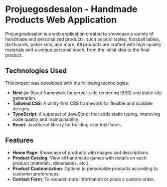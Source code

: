 # Projuegosdesalon - Handmade Products Web Application

Projuegosdesalon is a web application created to showcase a variety of handmade and personalized products, such as pool tables, foosball tables, dartboards, poker sets, and more. All products are crafted with high-quality materials and a unique personal touch, from the initial idea to the final product.

## Technologies Used

This project was developed with the following technologies:

- **Next.js**: React framework for server-side rendering (SSR) and static site generation.
- **Tailwind CSS**: A utility-first CSS framework for flexible and scalable designs.
- **TypeScript**: A superset of JavaScript that adds static typing, improving code quality and maintainability.
- **React**: JavaScript library for building user interfaces.

## Features

- **Home Page**: Showcase of products with images and descriptions.
- **Product Catalog**: View all handmade games with details on each product (materials, dimensions, etc.).
- **Product Customization**: Options to personalize products according to customer preferences.
- **Contact Form**: To request more information or place a custom order.
